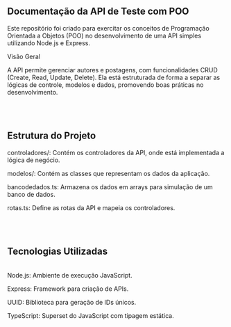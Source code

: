 ## Documentação da API de Teste com POO

Este repositório foi criado para exercitar os conceitos de Programação Orientada a Objetos (POO) no desenvolvimento de uma API simples utilizando Node.js e Express.

Visão Geral

A API permite gerenciar autores e postagens, com funcionalidades CRUD (Create, Read, Update, Delete). Ela está estruturada de forma a separar as lógicas de controle, modelos e dados, promovendo boas práticas no desenvolvimento.

<br><br>
Estrutura do Projeto
---
controladores/: Contém os controladores da API, onde está implementada a lógica de negócio.

modelos/: Contém as classes que representam os dados da aplicação.

bancodedados.ts: Armazena os dados em arrays para simulação de um banco de dados.

rotas.ts: Define as rotas da API e mapeia os controladores.

<br><br>
Tecnologias Utilizadas
---
<br>
Node.js: Ambiente de execução JavaScript.

Express: Framework para criação de APIs.

UUID: Biblioteca para geração de IDs únicos.

TypeScript: Superset do JavaScript com tipagem estática.

